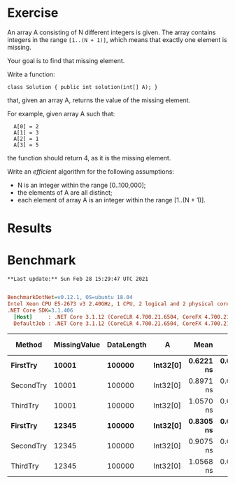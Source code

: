 ﻿# Exercise

An array A consisting of N different integers is given. The array contains integers in the range ```[1..(N + 1)]```, 
which means that exactly one element is missing.

Your goal is to find that missing element.

Write a function:

```
class Solution { public int solution(int[] A); }
```

that, given an array A, returns the value of the missing element.

For example, given array A such that:
```
  A[0] = 2
  A[1] = 3
  A[2] = 1
  A[3] = 5
```

the function should return 4, as it is the missing element.

Write an *efficient* algorithm for the following assumptions:

- N is an integer within the range [0..100,000];
- the elements of A are all distinct;
- each element of array A is an integer within the range [1..(N + 1)].

# Results

# Benchmark

```
**Last update:** Sun Feb 28 15:29:47 UTC 2021
```
``` ini

BenchmarkDotNet=v0.12.1, OS=ubuntu 18.04
Intel Xeon CPU E5-2673 v3 2.40GHz, 1 CPU, 2 logical and 2 physical cores
.NET Core SDK=3.1.406
  [Host]     : .NET Core 3.1.12 (CoreCLR 4.700.21.6504, CoreFX 4.700.21.6905), X64 RyuJIT
  DefaultJob : .NET Core 3.1.12 (CoreCLR 4.700.21.6504, CoreFX 4.700.21.6905), X64 RyuJIT


```
|    Method | MissingValue | DataLength |        A |      Mean |     Error |    StdDev | Gen 0 | Gen 1 | Gen 2 | Allocated |
|---------- |------------- |----------- |--------- |----------:|----------:|----------:|------:|------:|------:|----------:|
|  **FirstTry** |        **10001** |     **100000** | **Int32[0]** | **0.6221 ns** | **0.0564 ns** | **0.0527 ns** |     **-** |     **-** |     **-** |         **-** |
| SecondTry |        10001 |     100000 | Int32[0] | 0.8971 ns | 0.0587 ns | 0.0576 ns |     - |     - |     - |         - |
|  ThirdTry |        10001 |     100000 | Int32[0] | 1.0570 ns | 0.0503 ns | 0.0494 ns |     - |     - |     - |         - |
|  **FirstTry** |        **12345** |     **100000** | **Int32[0]** | **0.8305 ns** | **0.0578 ns** | **0.0752 ns** |     **-** |     **-** |     **-** |         **-** |
| SecondTry |        12345 |     100000 | Int32[0] | 0.9075 ns | 0.0614 ns | 0.0682 ns |     - |     - |     - |         - |
|  ThirdTry |        12345 |     100000 | Int32[0] | 1.0568 ns | 0.0593 ns | 0.0554 ns |     - |     - |     - |         - |
